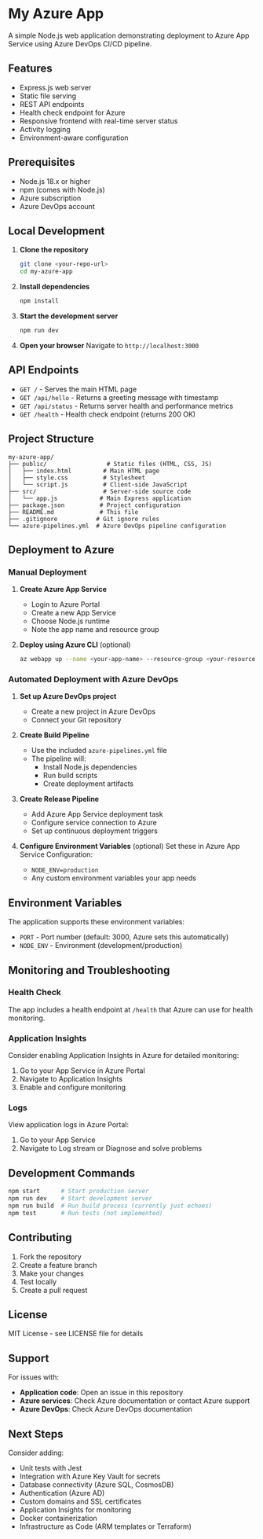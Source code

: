 # My Azure App

A simple Node.js web application demonstrating deployment to Azure App Service using Azure DevOps CI/CD pipeline.

## Features

- Express.js web server
- Static file serving
- REST API endpoints
- Health check endpoint for Azure
- Responsive frontend with real-time server status
- Activity logging
- Environment-aware configuration

## Prerequisites

- Node.js 18.x or higher
- npm (comes with Node.js)
- Azure subscription
- Azure DevOps account

## Local Development

1. **Clone the repository**
   ```bash
   git clone <your-repo-url>
   cd my-azure-app
   ```

2. **Install dependencies**
   ```bash
   npm install
   ```

3. **Start the development server**
   ```bash
   npm run dev
   ```

4. **Open your browser**
   Navigate to `http://localhost:3000`

## API Endpoints

- `GET /` - Serves the main HTML page
- `GET /api/hello` - Returns a greeting message with timestamp
- `GET /api/status` - Returns server health and performance metrics
- `GET /health` - Health check endpoint (returns 200 OK)

## Project Structure

```
my-azure-app/
├── public/                 # Static files (HTML, CSS, JS)
│   ├── index.html         # Main HTML page
│   ├── style.css          # Stylesheet
│   └── script.js          # Client-side JavaScript
├── src/                   # Server-side source code
│   └── app.js            # Main Express application
├── package.json          # Project configuration
├── README.md             # This file
├── .gitignore           # Git ignore rules
└── azure-pipelines.yml  # Azure DevOps pipeline configuration
```

## Deployment to Azure

### Manual Deployment

1. **Create Azure App Service**
   - Login to Azure Portal
   - Create a new App Service
   - Choose Node.js runtime
   - Note the app name and resource group

2. **Deploy using Azure CLI** (optional)
   ```bash
   az webapp up --name <your-app-name> --resource-group <your-resource-group>
   ```

### Automated Deployment with Azure DevOps

1. **Set up Azure DevOps project**
   - Create a new project in Azure DevOps
   - Connect your Git repository

2. **Create Build Pipeline**
   - Use the included `azure-pipelines.yml` file
   - The pipeline will:
     - Install Node.js dependencies
     - Run build scripts
     - Create deployment artifacts

3. **Create Release Pipeline**
   - Add Azure App Service deployment task
   - Configure service connection to Azure
   - Set up continuous deployment triggers

4. **Configure Environment Variables** (optional)
   Set these in Azure App Service Configuration:
   - `NODE_ENV=production`
   - Any custom environment variables your app needs

## Environment Variables

The application supports these environment variables:

- `PORT` - Port number (default: 3000, Azure sets this automatically)
- `NODE_ENV` - Environment (development/production)

## Monitoring and Troubleshooting

### Health Check
The app includes a health endpoint at `/health` that Azure can use for health monitoring.

### Application Insights
Consider enabling Application Insights in Azure for detailed monitoring:
1. Go to your App Service in Azure Portal
2. Navigate to Application Insights
3. Enable and configure monitoring

### Logs
View application logs in Azure Portal:
1. Go to your App Service
2. Navigate to Log stream or Diagnose and solve problems

## Development Commands

```bash
npm start      # Start production server
npm run dev    # Start development server
npm run build  # Run build process (currently just echoes)
npm test       # Run tests (not implemented)
```

## Contributing

1. Fork the repository
2. Create a feature branch
3. Make your changes
4. Test locally
5. Create a pull request

## License

MIT License - see LICENSE file for details

## Support

For issues with:
- **Application code**: Open an issue in this repository
- **Azure services**: Check Azure documentation or contact Azure support
- **Azure DevOps**: Check Azure DevOps documentation

## Next Steps

Consider adding:
- Unit tests with Jest
- Integration with Azure Key Vault for secrets
- Database connectivity (Azure SQL, CosmosDB)
- Authentication (Azure AD)
- Custom domains and SSL certificates
- Application Insights for monitoring
- Docker containerization
- Infrastructure as Code (ARM templates or Terraform)
